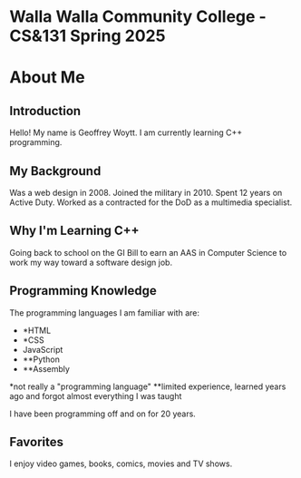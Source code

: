 # Walla Walla Community College - CS&131 Spring 2025

# About Me

## Introduction
Hello! My name is Geoffrey Woytt. I am currently learning C++ programming.

## My Background
Was a web design in 2008. Joined the military in 2010. Spent 12 years on Active Duty. Worked as a contracted for the DoD as a multimedia specialist.

## Why I'm Learning C++
Going back to school on the GI Bill to earn an AAS in Computer Science to work my way toward a software design job.

## Programming Knowledge
The programming languages I am familiar with are:
- *HTML
- *CSS
- JavaScript
- **Python
- **Assembly

*not really a "programming language"
**limited experience, learned years ago and forgot almost everything I was taught

I have been programming off and on for 20 years.

## Favorites
I enjoy video games, books, comics, movies and TV shows.
